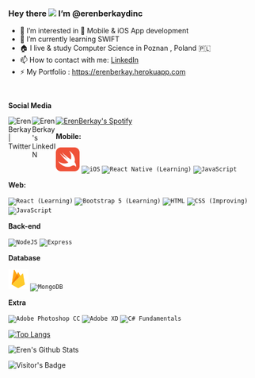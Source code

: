 ### Hey there <img src="https://media.giphy.com/media/hvRJCLFzcasrR4ia7z/giphy.gif" width="25px"> I’m @erenberkaydinc
- 🌟 I’m interested in 📱 Mobile & iOS App development
- 🔆 I’m currently learning SWIFT
- 🏠 I live & study Computer Science in Poznan , Poland 🇵🇱
- 📫 How to contact with me: [LinkedIn](https://www.linkedin.com/in/erenberkaydinc/)
- ⚡ My Portfolio :  <a href="https://erenberkay.herokuapp" target="_blank" >https://erenberkay.herokuapp.com</a>

<br />

**Social Media**

<a href="https://twitter.com/erenberkaydincc">
  <img align="left" alt="ErenBerkay | Twitter" width="48px" src="https://raw.githubusercontent.com/peterthehan/peterthehan/master/assets/twitter.svg" />
</a>
<a href="https://www.linkedin.com/in/erenberkaydinc/">
  <img align="left" alt="ErenBerkay's LinkedIN" width="48px" src="https://raw.githubusercontent.com/peterthehan/peterthehan/master/assets/linkedin.svg" />
</a>
<a href="https://open.spotify.com/user/erenberkaydinc-tr">
  <img  alt="ErenBerkay's Spotify" width="48px" src="https://upload.wikimedia.org/wikipedia/commons/1/19/Spotify_logo_without_text.svg" />
</a> 

**Mobile:**


<code><img height="48" title="Swift (Learning)" src="https://raw.githubusercontent.com/github/explore/80688e429a7d4ef2fca1e82350fe8e3517d3494d/topics/swift/swift.png"></code>
<code><img height="48" title="iOS" src="https://camo.githubusercontent.com/576b6bdabc7ce710bb30f5eb348f4b72bb61504e7840e0cfffdfd21bb9a972bc/68747470733a2f2f696d672e69636f6e73382e636f6d2f636f6c6f722f3435322f696f732d6c6f676f2e706e67"></code>
<code><img height="48" title="React Native (Learning)"  src="https://erdincuzun.com/wp-content/uploads/2019/04/react-native-logo.png"></code>
<code><img height="48" title="JavaScript" src="https://raw.githubusercontent.com/dereknguyen269/dereknguyen269/master/images/js.png"></code>


**Web:**

<code><img height="30" title="React (Learning)" src="https://cdn.icon-icons.com/icons2/2415/PNG/512/react_original_wordmark_logo_icon_146375.png"></code>
<code><img height="30" title="Bootstrap 5 (Learning)" src="https://upload.wikimedia.org/wikipedia/commons/thumb/b/b2/Bootstrap_logo.svg/512px-Bootstrap_logo.svg.png"></code>
<code><img height="30" title="HTML" src="https://raw.githubusercontent.com/dereknguyen269/dereknguyen269/master/images/html.png"></code>
<code><img height="30" title="CSS (Improving)" src="https://raw.githubusercontent.com/dereknguyen269/dereknguyen269/master/images/css3.png"></code>
<code><img height="30" title="JavaScript" src="https://raw.githubusercontent.com/dereknguyen269/dereknguyen269/master/images/js.png"></code>


**Back-end**

<code><img height="30" title="NodeJS" src="https://raw.githubusercontent.com/dereknguyen269/dereknguyen269/master/images/nodejs.png"></code>
<code><img height="30" title="Express" src="https://cdn.icon-icons.com/icons2/2415/PNG/512/express_original_logo_icon_146527.png"></code>

**Database**

<code><img height="40" title="FireBase" src="https://raw.githubusercontent.com/github/explore/80688e429a7d4ef2fca1e82350fe8e3517d3494d/topics/firebase/firebase.png"></code>
<code><img height="40" title="MongoDB" src="https://github.com/erenberkaydinc/erenberkaydinc/blob/master/MongoDB-Icon-logo.svg"></code>

**Extra**

<code><img height="40" title="Adobe Photoshop CC" src="https://cdn.icon-icons.com/icons2/2107/PNG/512/file_type_photoshop_icon_130268.png"></code>
<code><img height="40" title="Adobe XD" src="https://cdn.icon-icons.com/icons2/3053/PNG/512/adobe_xd_macos_bigsur_icon_190424.png"></code>
<code><img height="40" title="C# Fundamentals" src="https://github.com/hussainweb/hussainweb/blob/main/icons/csharp.png"></code>



[![Top Langs](https://github-readme-stats.vercel.app/api/top-langs/?username=erenberkaydinc)](https://github.com/erenberkaydinc/github-readme-stats)

![Eren's Github Stats](https://github-readme-stats.vercel.app/api?username=erenberkaydinc&count_private=true&show_icons=true&include_all_commits=true)

![Visitor's Badge](https://visitor-badge.glitch.me/badge?page_id=erenberkaydinc)





